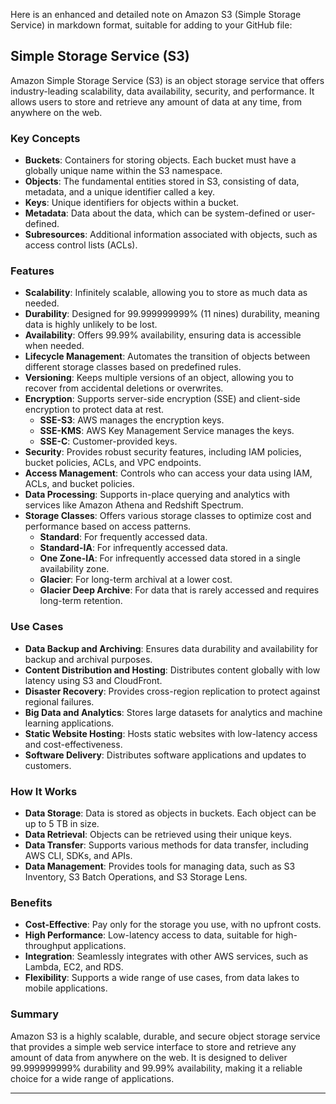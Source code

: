 Here is an enhanced and detailed note on Amazon S3 (Simple Storage Service) in markdown format, suitable for adding to your GitHub file:

## Simple Storage Service (S3)

Amazon Simple Storage Service (S3) is an object storage service that offers industry-leading scalability, data availability, security, and performance. It allows users to store and retrieve any amount of data at any time, from anywhere on the web.

### Key Concepts

- **Buckets**: Containers for storing objects. Each bucket must have a globally unique name within the S3 namespace.
- **Objects**: The fundamental entities stored in S3, consisting of data, metadata, and a unique identifier called a key.
- **Keys**: Unique identifiers for objects within a bucket.
- **Metadata**: Data about the data, which can be system-defined or user-defined.
- **Subresources**: Additional information associated with objects, such as access control lists (ACLs).

### Features

- **Scalability**: Infinitely scalable, allowing you to store as much data as needed.
- **Durability**: Designed for 99.999999999% (11 nines) durability, meaning data is highly unlikely to be lost.
- **Availability**: Offers 99.99% availability, ensuring data is accessible when needed.
- **Lifecycle Management**: Automates the transition of objects between different storage classes based on predefined rules.
- **Versioning**: Keeps multiple versions of an object, allowing you to recover from accidental deletions or overwrites.
- **Encryption**: Supports server-side encryption (SSE) and client-side encryption to protect data at rest.
  - **SSE-S3**: AWS manages the encryption keys.
  - **SSE-KMS**: AWS Key Management Service manages the keys.
  - **SSE-C**: Customer-provided keys.
- **Security**: Provides robust security features, including IAM policies, bucket policies, ACLs, and VPC endpoints.
- **Access Management**: Controls who can access your data using IAM, ACLs, and bucket policies.
- **Data Processing**: Supports in-place querying and analytics with services like Amazon Athena and Redshift Spectrum.
- **Storage Classes**: Offers various storage classes to optimize cost and performance based on access patterns.
  - **Standard**: For frequently accessed data.
  - **Standard-IA**: For infrequently accessed data.
  - **One Zone-IA**: For infrequently accessed data stored in a single availability zone.
  - **Glacier**: For long-term archival at a lower cost.
  - **Glacier Deep Archive**: For data that is rarely accessed and requires long-term retention.

### Use Cases

- **Data Backup and Archiving**: Ensures data durability and availability for backup and archival purposes.
- **Content Distribution and Hosting**: Distributes content globally with low latency using S3 and CloudFront.
- **Disaster Recovery**: Provides cross-region replication to protect against regional failures.
- **Big Data and Analytics**: Stores large datasets for analytics and machine learning applications.
- **Static Website Hosting**: Hosts static websites with low-latency access and cost-effectiveness.
- **Software Delivery**: Distributes software applications and updates to customers.

### How It Works

- **Data Storage**: Data is stored as objects in buckets. Each object can be up to 5 TB in size.
- **Data Retrieval**: Objects can be retrieved using their unique keys.
- **Data Transfer**: Supports various methods for data transfer, including AWS CLI, SDKs, and APIs.
- **Data Management**: Provides tools for managing data, such as S3 Inventory, S3 Batch Operations, and S3 Storage Lens.

### Benefits

- **Cost-Effective**: Pay only for the storage you use, with no upfront costs.
- **High Performance**: Low-latency access to data, suitable for high-throughput applications.
- **Integration**: Seamlessly integrates with other AWS services, such as Lambda, EC2, and RDS.
- **Flexibility**: Supports a wide range of use cases, from data lakes to mobile applications.

### Summary

Amazon S3 is a highly scalable, durable, and secure object storage service that provides a simple web service interface to store and retrieve any amount of data from anywhere on the web. It is designed to deliver 99.999999999% durability and 99.99% availability, making it a reliable choice for a wide range of applications.

---
